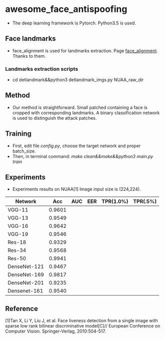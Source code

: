 # awesome_face_antispoofing
- The deep learning framework is Pytorch. Python3.5 is used.
## Face landmarks
- face_alignment is used for landmarks extraction. Page [face_alignment](https://github.com/1adrianb/face-alignment). Thanks to them.
### Landmarks extraction scripts
- cd detlandmark&&python3 detlandmark_imgs.py NUAA_raw_dir
## Method
- Our method is straightforward. Small patched containing a face is cropped with corresponding landmarks. A binary classification network is used to distinguish the attack patches.  
## Training
- First, edit file *config.py*, choose the target network and proper batch_size.
- Then, in terminal command: *make clean&&make&&python3 main.py train*
## Experiments
-  Experiments results on NUAA[1] Image input size is (224,224).

|    Network    | Acc  | AUC  | EER  | TPR(1.0%) | TPR(.5%)| 
|---------------|---|---|---|---|---|
| VGG-11        |  0.9601 |   |   |   |   |
| VGG-13        |  0.9549 |   |   |   |   |
| VGG-16        |  0.9642 |   |   |   |   |
| VGG-19        |  0.9546 |   |   |   |   |
| Res-18        |  0.9329 |   |   |   |   |
| Res-34        |  0.9568 |   |   |   |   |
| Res-50        |  0.9941 |   |   |   |   |
| DenseNet-121  |  0.9467 |   |   |   |   |
| DenseNet-169  |  0.9817 |   |   |   |   |
| DenseNet-201  |  0.9235 |   |   |   |   |
| Densenet-161  |  0.9540 |   |   |   |   |

## Reference
[1]Tan X, Li Y, Liu J, et al. Face liveness detection from a single image with sparse low rank bilinear discriminative model[C]// European Conference on Computer Vision. Springer-Verlag, 2010:504-517.
